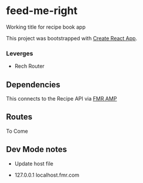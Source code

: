 # feed-me-right

Working title for recipe book app

This project was bootstrapped with [Create React App](https://github.com/facebook/create-react-app).

### Leverges

- Rech Router

## Dependencies

This connects to the Recipe API via [FMR AMP](https://github.com/darkshelf/fmr-api)

## Routes

To Come

## Dev Mode notes

- Update host file

* 127.0.0.1 localhost.fmr.com
